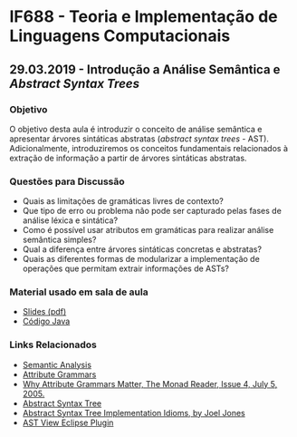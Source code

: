 # IF688 - Teoria e Implementação de Linguagens Computacionais

## 29.03.2019 - Introdução a Análise Semântica e _Abstract Syntax Trees_

### Objetivo

O objetivo desta aula é introduzir o conceito de análise semântica e apresentar árvores sintáticas abstratas (_abstract syntax trees_ - AST). Adicionalmente, introduziremos os conceitos fundamentais relacionados à extração de informação a partir de árvores sintáticas abstratas.

### Questões para Discussão

- Quais as limitações de gramáticas livres de contexto?
- Que tipo de erro ou problema não pode ser capturado pelas fases de análise léxica e sintática?
- Como é possível usar atributos em gramáticas para realizar análise semântica simples?
- Qual a diferença entre árvores sintáticas concretas e abstratas?
- Quais as diferentes formas de modularizar a implementação de operações que permitam extrair informações de ASTs?

### Material usado em sala de aula

- [Slides (pdf)](https://drive.google.com/open?id=1MG_CBWYT85D_oUbeLYbp-JwNqA4bDYTL)
- [Código Java](https://github.com/if688/if688.github.io/tree/master/2019-03-29/)

### Links Relacionados

- [Semantic Analysis](https://en.wikipedia.org/wiki/Semantic_analysis_(compilers))
- [Attribute Grammars](https://en.wikipedia.org/wiki/Attribute_grammar)
- [Why Attribute Grammars Matter, The Monad Reader, Issue 4, July 5, 2005.](https://wiki.haskell.org/The_Monad.Reader/Issue4/Why_Attribute_Grammars_Matter)
- [Abstract Syntax Tree](https://en.wikipedia.org/wiki/Abstract_syntax_tree)
- [Abstract Syntax Tree Implementation Idioms, by Joel Jones](http://www.hillside.net/plop/plop2003/Papers/Jones-ImplementingASTs.pdf)
- [AST View Eclipse Plugin](http://www.eclipse.org/jdt/ui/astview/index.php)